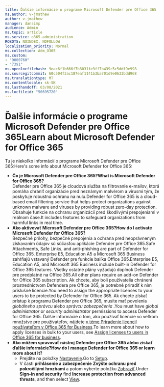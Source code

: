 ```yaml
---
title: Ďalšie informácie o programe Microsoft Defender pre Office 365
ms.author: v-jmathew
author: v-jmathew
manager: dansimp
audience: Admin
ms.topic: article
ms.service: o365-administration
ROBOTS: NOINDEX, NOFOLLOW
localization_priority: Normal
ms.collection: Adm_O365
ms.custom:
- "9000760"
- "7391"
ms.openlocfilehash: 9eac6f1b666f7b8031fe3ff7b439c5c5ddf9e998
ms.sourcegitcommit: 60c504f3ac187eaf1141b3ba701d9e0633bdd968
ms.translationtype: MT
ms.contentlocale: sk-SK
ms.lasthandoff: 03/08/2021
ms.locfileid: "50695720"
---
```

# <a name="learn-about-microsoft-defender-for-office-365"></a><span data-ttu-id="346f5-102">Ďalšie informácie o programe Microsoft Defender pre Office 365</span><span class="sxs-lookup"><span data-stu-id="346f5-102">Learn about Microsoft Defender for Office 365</span></span>

<span data-ttu-id="346f5-103">Tu je niekoľko informácií o programe Microsoft Defender pre Office 365:</span><span class="sxs-lookup"><span data-stu-id="346f5-103">Here's some info about Microsoft Defender for Office 365:</span></span>

- <span data-ttu-id="346f5-104">**Čo je Microsoft Defender pre Office 365?**</span><span class="sxs-lookup"><span data-stu-id="346f5-104">**What is Microsoft Defender for Office 365?**</span></span>  
    <span data-ttu-id="346f5-105">Defender pre Office 365 je cloudová služba na filtrovanie e-mailov, ktorá pomáha chrániť organizácie pred neznámym malvérom a vírusmi tým, že poskytuje robustnú ochranu na nulu.</span><span class="sxs-lookup"><span data-stu-id="346f5-105">Defender for Office 365 is a cloud-based email filtering service that helps protect organizations against unknown malware and viruses by providing robust zero-day protection.</span></span> <span data-ttu-id="346f5-106">Obsahuje funkcie na ochranu organizácií pred škodlivými prepojeniami v reálnom čase.</span><span class="sxs-lookup"><span data-stu-id="346f5-106">It includes features to safeguard organizations from harmful links in real time.</span></span>
- <span data-ttu-id="346f5-107">**Ako aktivovať Microsoft Defender pre Office 365?**</span><span class="sxs-lookup"><span data-stu-id="346f5-107">**How do I activate Microsoft Defender for Office 365?**</span></span>  
    <span data-ttu-id="346f5-108">Bezpečné prílohy, bezpečné prepojenia a ochrana pred neoprávneným získavaním údajov sú súčasťou aplikácie Defender pre Office 365.</span><span class="sxs-lookup"><span data-stu-id="346f5-108">Safe Attachments, Safe Links, and anti-phishing are part of Defender for Office 365.</span></span> <span data-ttu-id="346f5-109">Enterprise E5, Education A5 a Microsoft 365 Business zahŕňajú vstavaný Defender pre funkcie balíka Office 365.</span><span class="sxs-lookup"><span data-stu-id="346f5-109">Enterprise E5, Education A5, and Microsoft 365 Business include built-in Defender for Office 365 features.</span></span> <span data-ttu-id="346f5-110">Všetky ostatné plány vyžadujú doplnok Defender pre predplatné na Office 365.</span><span class="sxs-lookup"><span data-stu-id="346f5-110">All other plans require an add-on Defender for Office 365 subscription.</span></span> <span data-ttu-id="346f5-111">Ak chcete, aby boli používatelia chránení prostredníctvom Defendera pre Office 365, je potrebné priradiť k nim príslušné licencie.</span><span class="sxs-lookup"><span data-stu-id="346f5-111">You need to assign the appropriate licenses to your users to be protected by Defender for Office 365.</span></span> <span data-ttu-id="346f5-112">Ak chcete získať prístup k programu Defender pre Office 365, musíte mať povolenia *globálneho správcu* alebo *správcu zabezpečenia* .</span><span class="sxs-lookup"><span data-stu-id="346f5-112">You must have *global administrator* or *security administrator* permissions to access Defender for Office 365.</span></span> <span data-ttu-id="346f5-113">Ďalšie informácie o tom, ako používať licencie vo veľkom množstve pre používateľov, nájdete [v téme Priradenie licencií používateľom v Office 365 for Business](https://go.microsoft.com/fwlink/?linkid=2093435).</span><span class="sxs-lookup"><span data-stu-id="346f5-113">To learn more about how to apply licenses in bulk to your users, see [Assign licenses to users in Office 365 for business](https://go.microsoft.com/fwlink/?linkid=2093435).</span></span>
- <span data-ttu-id="346f5-114">**Ako môžem spravovať nástroj Defender pre Office 365 alebo získať ďalšie informácie?**</span><span class="sxs-lookup"><span data-stu-id="346f5-114">**How do I manage Defender for Office 365 or learn more about it?**</span></span>  
  - <span data-ttu-id="346f5-115">Prejdite na položky [Nastavenie](https://go.microsoft.com/fwlink/p/?linkid=2075721).</span><span class="sxs-lookup"><span data-stu-id="346f5-115">Go to [Setup](https://go.microsoft.com/fwlink/p/?linkid=2075721).</span></span>  
  - <span data-ttu-id="346f5-116">V časti **prihlásenie a zabezpečenie** **Zvýšte ochranu pred pokročilými hrozbami** a potom vyberte položku [Zobraziť](https://go.microsoft.com/fwlink/?linkid=2109302).</span><span class="sxs-lookup"><span data-stu-id="346f5-116">Under **Sign-in and security** find **Increase protection from advanced threats**, and then select [View](https://go.microsoft.com/fwlink/?linkid=2109302).</span></span>
